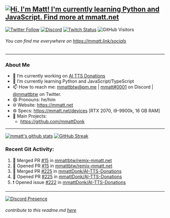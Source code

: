 ## [![Hi, I'm Matt! I'm currently learning Python and JavaScript. Find more at mmatt.net](https://readme-typing-svg.herokuapp.com?color=%2336BCF7&lines=Hi%2C+I'm+Matt+%F0%9F%91%8B;I'm+currently+learning+Python+%F0%9F%90%8D;and+JavaScript+%E2%98%95%F0%9F%93%9C;mmatt.net)](https://git.io/typing-svg)

[![Twitter Follow](https://img.shields.io/twitter/follow/mmattbtw?color=%231A90D9&label=Twitter&logo=Twitter&logoColor=White&style=flat-square)](https://twitter.com/mmattbtw)
[![Discord](https://img.shields.io/discord/702352937980133386.svg?label=&logo=discord&logoColor=ffffff&color=7389D8&labelColor=6A7EC2&style=flat-square)](https://discord.gg/hgQTTU7)
[![Twitch Status](https://img.shields.io/twitch/status/mmattbtw?style=flat-square)](https://twitch.tv/mmattbtw)
![GitHub Visitors](https://visitor-badge.glitch.me/badge?page_id=mmattbtw.mmattbtw?style=flat-square)

###### You can find me everywhere on https://mmatt.link/socials
-----------------------------------------------------------------------

### About Me
- 🔭 I’m currently working on [AI TTS Donations](https://github.com/mmattDonk/AI-TTS-Donations)
- 🌱 I’m currently learning Python and JavaScript/TypeScript
- 📫 How to reach me: [mmattbtw@pm.me](mailto:mmattbtw@pm.me) | [mmatt#0001](https://discord.com/users/308000668181069824) on Discord | [@mmattbtw](https://twitter.com/messages/476840933-476840933?recipient_id=476840933&text=Hello!) on Twitter.
- 😄 Pronouns: he/him
- 🌐 Website: https://mmatt.net 
- ⚙  Specs: https://mmatt.net/devices [RTX 2070, i9-9900k, 16 GB RAM]
- 📂 Main Projects:
  - https://github.com/mmattDonk

-----------------------------------------------------------------------

[![mmatt's github stats](https://github-readme-stats.vercel.app/api?username=mmattbtw&show_icons=true&include_all_commits=true&theme=algolia&count_private=true)](https://github.com/anuraghazra/github-readme-stats)
[![GitHub Streak](https://github-readme-streak-stats.herokuapp.com?user=mmattbtw&theme=dark&hide_border=true)](https://git.io/streak-stats)

### Recent Git Activity:
<!--START_SECTION:activity-->
1. 🎉 Merged PR [#15](https://github.com/mmattbtw/remix-mmatt.net/pull/15) in [mmattbtw/remix-mmatt.net](https://github.com/mmattbtw/remix-mmatt.net)
2. 💪 Opened PR [#15](https://github.com/mmattbtw/remix-mmatt.net/pull/15) in [mmattbtw/remix-mmatt.net](https://github.com/mmattbtw/remix-mmatt.net)
3. 🎉 Merged PR [#225](https://github.com/mmattDonk/AI-TTS-Donations/pull/225) in [mmattDonk/AI-TTS-Donations](https://github.com/mmattDonk/AI-TTS-Donations)
4. 💪 Opened PR [#225](https://github.com/mmattDonk/AI-TTS-Donations/pull/225) in [mmattDonk/AI-TTS-Donations](https://github.com/mmattDonk/AI-TTS-Donations)
5. ❗️ Opened issue [#222](https://github.com/mmattDonk/AI-TTS-Donations/issues/222) in [mmattDonk/AI-TTS-Donations](https://github.com/mmattDonk/AI-TTS-Donations)
<!--END_SECTION:activity-->

-----------------------------------------------------------------------
[![Discord Presence](https://lanyard-profile-readme.vercel.app/api/308000668181069824
                            )](https://discord.com/users/308000668181069824)


###### *contribute to this readme.md [here](https://github.com/mmattbtw/mmattbtw)*
